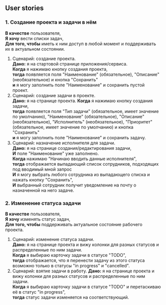 ## User stories

### 1. Создание проекта и задачи в нём

**В качестве** пользователя, \
**Я хочу** вести списки задач, \
**Для того, чтобы** иметь к ним доступ в любой момент и поддерживать их в актуальном состоянии.

1. Сценарий: создание проекта. \
   **Дано:** я на стартовой странице приложения/сервиса. \
   **Когда** я нажимаю кнопку создания проекта, \
   **тогда** появляется поля "Наименование" (обязательное), "Описание" (необязательное) и кнопка "Сохранить" \
   **и** я могу заполнить поле "Наименование" и сохранить пустой проект.
2. Сценарий: создание задачи в проекте. \
   **Дано:** я на странице проекта.
   **Когда** я нажимаю кнопку создания задачи, \
   **тогда** появляется поля "Тип задачи" (обязательное, имеет значение по умолчанию),
   "Наименование" (обязательное), "Описание" (необязательное), "Исполнитель" (необязательное),
   "Приоритет" (обязательное, имеет значение по умолчанию) и кнопка "Сохранить" \
   **и** я могу заполнить поле "Наименование" и сохранить задачу.
3. Сценарий: назначение исполнителя для задачи. \
   **Дано:** я на странице создания/редактирования задачи, \
   **И** поле "Наименование" уже заполнено. \
   **Когда**  нажимаю "Начинаю вводить данные исполнителя", \
   **тогда** отображается выпадающий список сотрудников, подходящих под вводимый мной запрос \
   **И** я могу выбрать любого сотрудника из выпадающего списка и нажать кнопку "Сохранить", \
   **И** выбранный сотрудник получит уведомление на почту о назначенной на него задаче.

### 2. Изменение статуса задачи

**В качестве** пользователя, \
**Я хочу** изменять статус задач, \
**Для того, чтобы** поддерживать актуальное состояние рабочего проекта.

1. Сценарий: изменение статуса задачи. \
   **Дано:** я на странице проекта и вижу колонки для разных статусов и распределенные по ним задачи. \
   **Когда** я выбираю карточку задачи в статусе "TODO", \
   **тогда** отображается, что я перенести задачу из этого статуса возможно только в статусы "in progress" и "cancelled".
2. Сценарий: взятие задачи в работу.
   **Дано:** я на странице проекта и вижу колонки для разных статусов и распределенные по ним задачи. \
   **Когда** я выбираю карточку задачи в статусе "TODO" и перетаскиваю её в статус "in progress", \
   **тогда** статус задачи изменяется на соответствующий.